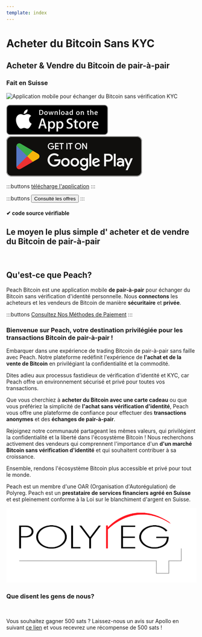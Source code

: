 ```yaml
---
template: index
---
```


<!--[teaser]-->

# Acheter du Bitcoin Sans KYC

## Acheter & Vendre du Bitcoin <span>de pair-à-pair</span>

### Fait en Suisse

<div class="inner-wrap">

![Application mobile pour échanger du Bitcoin sans vérification KYC](/img/phones.png)

<div>
  <div class="md:flex items-end">
    <a href="https://testflight.apple.com/join/wfSPFEWG"><img class="h-180px md:h-90px" src="/img/home/download-on-the-app-store.svg" alt="Télécharger l'application Bitcoin sur l'App Store sans vérification KYC"></a>
    <a class="md:ml-4" href="https://play.google.com/store/apps/details?id=com.peachbitcoin.peach.mainnet"><img class="h-180px md:h-90px" src="/img/home/get-it-on-google-play.svg" alt="Télécharger l'application Bitcoin sur Google Play sans vérification ID"></a>
  </div>

:::buttons
[télécharge l'application](/apk/)
:::

:::buttons
<button class="btn" id="customBtn" onclick="window.location.href='/kycfree-orderbook'">Consulté les offres</button>
:::

</div>

</div>

#### ✔ code source vérifiable

<!--[top]-->

## Le moyen le plus simple d' acheter et de vendre du Bitcoin de pair-à-pair

<br>

## Qu'est-ce que Peach?

Peach Bitcoin est une application mobile **de pair-à-pair** pour échanger du Bitcoin sans vérification d'identité personnelle. Nous **connectons** les acheteurs et les vendeurs de Bitcoin de manière **sécuritaire** et **privée**.

:::buttons
[Consultez Nos Méthodes de Paiement](/how-it-works/#available-payment-methods)
:::

### Bienvenue sur **Peach**, votre destination privilégiée pour les **transactions Bitcoin de pair-à-pair** !

Embarquer dans une expérience de trading Bitcoin de pair-à-pair sans faille avec Peach. Notre plateforme redéfinit l'expérience de **l'achat et de la vente de Bitcoin** en privilégiant la confidentialité et la commodité.

Dites adieu aux processus fastidieux de vérification d'identité et KYC, car Peach offre un environnement sécurisé et privé pour toutes vos transactions.

Que vous cherchiez à **acheter du Bitcoin avec une carte cadeau** ou que vous préfériez la simplicité de **l'achat sans vérification d'identité**, Peach vous offre une plateforme de confiance pour effectuer des **transactions anonymes** et des **échanges de pair-à-pair**.

Rejoignez notre communauté partageant les mêmes valeurs, qui privilégient la confidentialité et la liberté dans l'écosystème Bitcoin !
Nous recherchons activement des vendeurs qui comprennent l'importance d'un **d'un marché Bitcoin sans vérification d'identité** et qui souhaitent contribuer à sa croissance.

Ensemble, rendons l'écosystème Bitcoin plus accessible et privé pour tout le monde.

Peach est un membre d'une OAR (Organisation d'Autorégulation) de Polyreg. Peach est un **prestataire de services financiers agréé en Suisse** et est pleinement conforme à la Loi sur le blanchiment d'argent en Suisse.

<div class="flex justify-center"><div class="w-1/2">

[![Échange de Bitcoin réglementé en Suisse certifié par Polyreg](/img/home/polyreg.png)](https://www.polyreg.ch/)

</div></div>

### Que disent les gens de nous?

<br>
<div id="ap-widget-container" class="ap-widget-container" prod_code="peach" show ="top" bg_color="#FFFFFF" review_bg_color = "#FFFFFF" text_color = "#000000"></div>

Vous souhaitez gagner 500 sats ? Laissez-nous un avis sur Apollo en suivant [ce lien](https://heyapollo.com/invite-review?prod=peach) et vous recevrez une récompense de 500 sats !

<div id="ap-widget-container" class="ap-widget-container" prod_code="peach" show="trustpilot" bg_color="#FFFFFF" review_bg_color = "#FFFFFF" text_color = "#000000"></div>